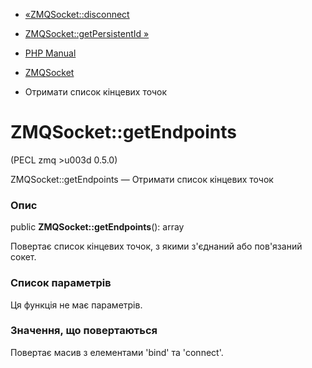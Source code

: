 - [«ZMQSocket::disconnect](zmqsocket.disconnect.md)
- [ZMQSocket::getPersistentId »](zmqsocket.getpersistentid.md)

- [PHP Manual](index.md)
- [ZMQSocket](class.zmqsocket.md)
- Отримати список кінцевих точок

# ZMQSocket::getEndpoints

(PECL zmq \>u003d 0.5.0)

ZMQSocket::getEndpoints — Отримати список кінцевих точок

### Опис

public **ZMQSocket::getEndpoints**(): array

Повертає список кінцевих точок, з якими з'єднаний або пов'язаний сокет.

### Список параметрів

Ця функція не має параметрів.

### Значення, що повертаються

Повертає масив з елементами 'bind' та 'connect'.

